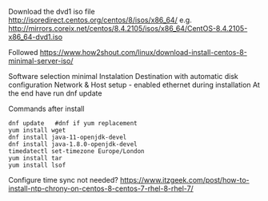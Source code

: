 
Download the dvd1 iso file http://isoredirect.centos.org/centos/8/isos/x86_64/
e.g. http://mirrors.coreix.net/centos/8.4.2105/isos/x86_64/CentOS-8.4.2105-x86_64-dvd1.iso

Followed https://www.how2shout.com/linux/download-install-centos-8-minimal-server-iso/

Software selection minimal
Instalation Destination with automatic disk configuration
Network & Host setup - enabled ethernet during installation
At the end have run dnf update


Commands after install
```
dnf update   #dnf if yum replacement 
yum install wget
dnf install java-11-openjdk-devel
dnf install java-1.8.0-openjdk-devel
timedatectl set-timezone Europe/London
yum install tar
yum install lsof
```

Configure time sync not needed? https://www.itzgeek.com/post/how-to-install-ntp-chrony-on-centos-8-centos-7-rhel-8-rhel-7/
